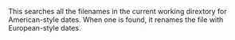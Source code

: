 This searches all the filenames in the current working dirextory for American-style dates.
When one is found, it renames the file with European-style dates.

